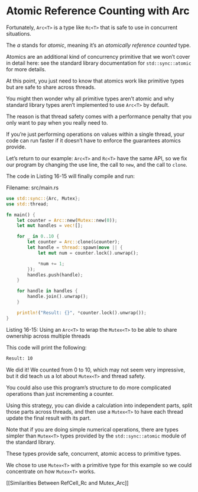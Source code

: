 # Atomic Reference Counting with Arc<T>

Fortunately, `Arc<T>` is a type like `Rc<T>` that is safe to use in concurrent situations.

The *a* stands for *atomic*, meaning it’s an *atomically reference counted* type.

Atomics are an additional kind of concurrency primitive that we won’t cover in detail here: see the standard library documentation for `std::sync::atomic` for more details.

At this point, you just need to know that atomics work like primitive types but are safe to share across threads.


You might then wonder why all primitive types aren’t atomic and why standard library types aren’t implemented to use `Arc<T>` by default.

The reason is that thread safety comes with a performance penalty that you only want to pay when you really need to.

If you’re just performing operations on values within a single thread, your code can run faster if it doesn’t have to enforce the guarantees atomics provide.


Let’s return to our example: `Arc<T>` and `Rc<T>` have the same API, so we fix our program by changing the use line, the call to `new`, and the call to `clone`.

The code in Listing 16-15 will finally compile and run:


Filename: src/main.rs

```rust
use std::sync::{Arc, Mutex};
use std::thread;

fn main() {
    let counter = Arc::new(Mutex::new(0));
    let mut handles = vec![];

    for _ in 0..10 {
        let counter = Arc::clone(&counter);
        let handle = thread::spawn(move || {
            let mut num = counter.lock().unwrap();

            *num += 1;
        });
        handles.push(handle);
    }

    for handle in handles {
        handle.join().unwrap();
    }

    println!("Result: {}", *counter.lock().unwrap());
}
```

Listing 16-15: Using an `Arc<T>` to wrap the `Mutex<T>` to be able to share ownership across multiple threads

This code will print the following:

```txt
Result: 10
```

We did it! We counted from 0 to 10, which may not seem very impressive, but it did teach us a lot about `Mutex<T>` and thread safety.

You could also use this program’s structure to do more complicated operations than just incrementing a counter.

Using this strategy, you can divide a calculation into independent parts, split those parts across threads, and then use a `Mutex<T>` to have each thread update the final result with its part.



Note that if you are doing simple numerical operations, there are types simpler than `Mutex<T>` types provided by the `std::sync::atomic` module of the standard library.

These types provide safe, concurrent, atomic access to primitive types.

We chose to use `Mutex<T>` with a primitive type for this example so we could concentrate on how `Mutex<T>` works.



[[Similarities Between RefCell<T>_Rc<T> and Mutex<T>_Arc<T>]]

